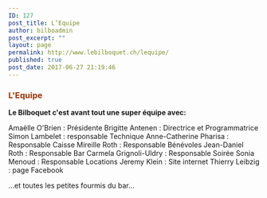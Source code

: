 ```yaml
---
ID: 127
post_title: L’Equipe
author: bilboadmin
post_excerpt: ""
layout: page
permalink: http://www.lebilboquet.ch/lequipe/
published: true
post_date: 2017-06-27 21:19:46
---
```

<h3><span style="color: #993300;"><strong>L'Equipe</strong></span></h3>
<strong>Le Bilboquet c'est avant tout une super équipe avec:</strong>

Amaëlle O'Brien : Présidente
Brigitte Antenen : Directrice et Programmatrice
Simon Lambelet : responsable Technique
Anne-Catherine Pharisa : Responsable Caisse
Mireille Roth : Responsable Bénévoles
Jean-Daniel Roth : Responsable Bar
Carmela Grignoli-Uldry : Responsable Soirée
Sonia Menoud : Responsable Locations
Jeremy Klein : Site internet
Thierry Leibzig : page Facebook

...et toutes les petites fourmis du bar...